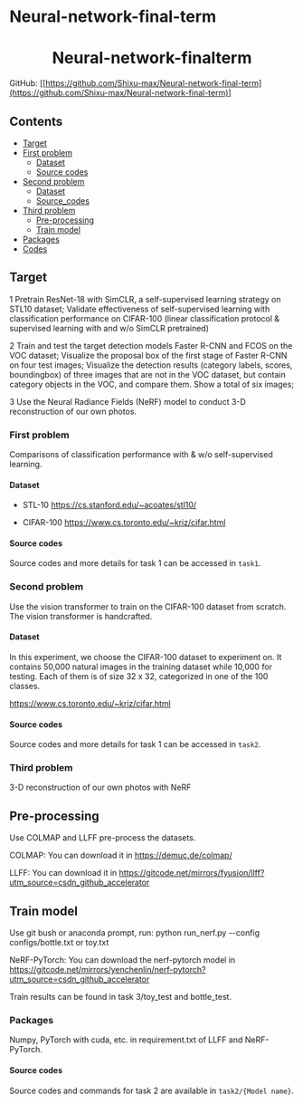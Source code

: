 # Neural-network-final-term
<h1 align="center"> Neural-network-finalterm</h1>

GitHub: [[https://github.com/Shixu-max/Neural-network-final-term](https://github.com/Shixu-max/Neural-network-final-term)]



## Contents
- [Target](#target)
- [First problem](#first-problem)
  * [Dataset](#dataset)
  * [Source codes](#codes1)
- [Second problem](#second-problem)
  * [Dataset](#dataset)
  * [Source_codes](#compare)
- [Third problem](#third-problem)
  * [Pre-processing](#pre-processing)
  * [Train model](#train-model)
- [Packages](#packages)
- [Codes](#codes)


## Target
1 Pretrain ResNet-18 with SimCLR, a self-supervised learning strategy on STL10 dataset; Validate effectiveness of self-supervised learning with classification performance on CIFAR-100 (linear classification protocol & supervised learning with and w/o SimCLR pretrained) 

2 Train and test the target detection models Faster R-CNN and FCOS on the VOC dataset; Visualize the proposal box of the first stage of Faster R-CNN on four test images; Visualize the detection results (category labels, scores, boundingbox) of three images that are not in the VOC dataset, but contain category objects in the VOC, and compare them. Show a total of six images;

3 Use the Neural Radiance Fields (NeRF) model to conduct 3-D reconstruction of our own photos.
### First problem
Comparisons of classification performance with & w/o self-supervised learning.

#### Dataset

- STL-10 https://cs.stanford.edu/~acoates/stl10/ 

- CIFAR-100 https://www.cs.toronto.edu/~kriz/cifar.html

#### Source codes

Source codes and more details for task 1 can be accessed in `task1`.



### Second problem
Use the vision transformer to train on the CIFAR-100 dataset from scratch. The vision transformer is handcrafted.
#### Dataset
In this experiment, we choose the CIFAR-100 dataset to experiment on. It contains 50,000 natural images in the training dataset while 10,000 for testing. Each of them is of size 32 x 32, categorized in one of the 100 classes.

https://www.cs.toronto.edu/~kriz/cifar.html

#### Source codes

Source codes and more details for task 1 can be accessed in `task2`.
### Third problem
3-D reconstruction of our own photos with NeRF

## Pre-processing
Use COLMAP and LLFF pre-process the datasets.


COLMAP: You can download it in https://demuc.de/colmap/


LLFF: You can download it in https://gitcode.net/mirrors/fyusion/llff?utm_source=csdn_github_accelerator

## Train model
Use git bush or anaconda prompt, run: python run_nerf.py --config configs/bottle.txt or toy.txt


NeRF-PyTorch: You can download the nerf-pytorch model in https://gitcode.net/mirrors/yenchenlin/nerf-pytorch?utm_source=csdn_github_accelerator


Train results can be found in task 3/toy_test and bottle_test.

### Packages
Numpy, PyTorch with cuda, etc. in requirement.txt of LLFF and NeRF-PyTorch.


#### Source codes
Source codes and commands for task 2 are available in `task2/{Model name}`.


